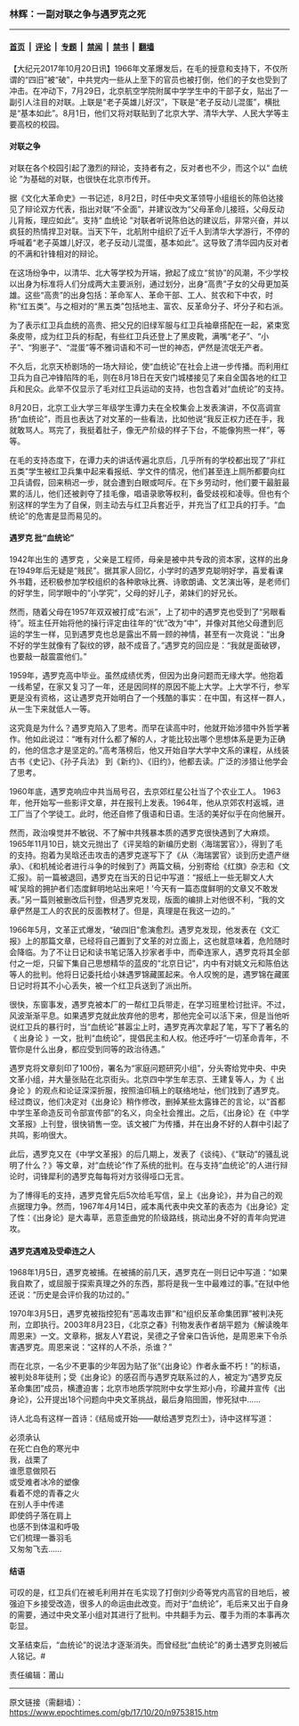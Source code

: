 ### 林辉：一副对联之争与遇罗克之死

---

#### [首页](../../../..?n9753815) &nbsp;|&nbsp; [评论](../../../../../epoch-comment?n9753815) &nbsp;|&nbsp; [专题](../../../../../epoch-special?n9753815) &nbsp;|&nbsp; [禁闻](../../../../../epoch-news?n9753815) &nbsp;|&nbsp; [禁书](../../../../../books?n9753815) &nbsp;|&nbsp; [翻墙](https://github.com/gfw-breaker/nogfw/blob/master/README.md?n9753815)


<div class="post_content" id="artbody" itemprop="articleBody">
 <!-- article content begin -->
 <p>
  【大纪元2017年10月20日讯】1966年文革爆发后，在毛的授意和支持下，不仅所谓的“四旧”被“破”，中共党内一些从上至下的官员也被打倒，他们的子女也受到了冲击。在冲动下，7月29日，北京航空学院附属中学学生中的干部子女，贴出了一副引人注目的对联。上联是“老子英雄儿好汉”，下联是“老子反动儿混蛋”，横批是“基本如此”。8月1日，他们又将对联贴到了北京大学、清华大学、人民大学等主要高校的校园。
 </p>
 <h4>
  <strong>
   对联之争
  </strong>
 </h4>
 <p>
  对联在各个校园引起了激烈的辩论，支持者有之，反对者也不少，而这个以“
  <ok href="https://www.epochtimes.com/gb/tag/%E8%A1%80%E7%BB%9F%E8%AE%BA.html">
   血统论
  </ok>
  ”为基础的对联，也很快在北京市传开。
 </p>
 <p>
  据《文化大革命史》一书记述，8月2日，时任中央文革领导小组组长的陈伯达接见了辩论双方代表，指出对联“不全面”，并建议改为“父母革命儿接班，父母反动儿背叛，理应如此”。支持“
  <ok href="https://www.epochtimes.com/gb/tag/%E8%A1%80%E7%BB%9F%E8%AE%BA.html">
   血统论
  </ok>
  ”对联者听说陈伯达的建议后，非常兴奋，并以疯狂的热情捍卫对联。当天下午，北航附中组织了近千人到清华大学游行，不停的呼喊着“老子英雄儿好汉，老子反动儿混蛋，基本如此”。这导致了清华园内反对者的不满和针锋相对的辩论。
 </p>
 <p>
  在这场纷争中，以清华、北大等学校为开端，掀起了成立“贫协”的风潮，不少学校以出身为标准将人们分成两大主要派别，通过划分，出身“高贵”子女的父母更加英雄。这些“高贵”的出身包括：革命军人、革命干部、工人、贫农和下中农，时称“红五类”。与之相对的“黑五类”包括地主、富农、反革命分子、坏分子和右派。
 </p>
 <p>
  为了表示红卫兵血统的高贵、把父兄的旧绿军服与红卫兵袖章搭配在一起，紧束宽条皮带，成为红卫兵的标配，有些红卫兵还登上了黑皮靴，满嘴“老子”、“小子”、“狗崽子”、“混蛋”等不雅词语和不可一世的神态，俨然是流氓无产者。
 </p>
 <p>
  不久后，北京天桥剧场的一场大辩论，使“血统论”在社会上进一步传播。而利用红卫兵为自己冲锋陷阵的毛，则在8月18日在天安门城楼接见了来自全国各地的红卫兵和民众。此举不仅显示了毛对红卫兵运动的支持，也包含着对“血统论”的支持。
 </p>
 <p>
  8月20日，北京工业大学三年级学生谭力夫在全校集会上发表演讲，不仅高调宣扬“血统论”，而且也表达了对文革的一些看法，比如他说“我反正权力还在手，我就敢骂人。骂完了，我挺着肚子，像无产阶级的样子下台，不能像狗熊一样”，等等。
 </p>
 <p>
  在毛的支持态度下，在谭力夫的讲话传遍北京后，几乎所有的学校都出现了“非红五类”学生被红卫兵集中起来看报纸、学文件的情况，他们甚至连上厕所都要向红卫兵请假，回来稍迟一步，就会遭到白眼或呵斥。在下乡劳动时，他们要干最脏最累的活儿，他们还被剥夺了挂毛像，唱语录歌等权利，备受歧视和凌辱。但也有个别这样的学生为了自保，则主动去与红卫兵套近乎，并充当了红卫兵的打手。“血统论”的危害是显而易见的。
 </p>
 <h4>
  <strong>
   <ok href="https://www.epochtimes.com/gb/tag/%E9%81%87%E7%BD%97%E5%85%8B.html">
    遇罗克
   </ok>
   批“血统论”
  </strong>
 </h4>
 <p>
  1942年出生的
  <ok href="https://www.epochtimes.com/gb/tag/%E9%81%87%E7%BD%97%E5%85%8B.html">
   遇罗克
  </ok>
  ，父亲是工程师，母亲是被中共专政的资本家，这样的出身在1949年后无疑是“贱民”。据其家人回忆，小学时的遇罗克聪明好学，喜爱看课外书籍，还积极参加学校组织的各种歌咏比赛、诗歌朗诵、文艺演出等，是老师们的好学生，同学眼中的“小学究”，父母的好儿子，弟妹们的好兄长。
 </p>
 <p>
  然而，随着父母在1957年双双被打成“右派”，上了初中的遇罗克也受到了“另眼看待”。班主任开始将他的操行评定由往年的“优”改为“中”，并像对其他父母遭到厄运的学生一样，见到遇罗克也总是露出不屑一顾的神情，甚至有一次竟说：“出身不好的学生就像有了裂纹的锣，敲不成音了。”遇罗克的回应是：“我就是面破锣，也要敲一敲震震他们。”
 </p>
 <p>
  1959年，遇罗克高中毕业。虽然成绩优秀，但因为出身问题而无缘大学。他抱着一线希望，在家又复习了一年，还是因同样的原因不能上大学。上大学不行，参军更是没有资格，这让遇罗克开始明白了一个残酷的事实：在中国，有这样一群人，从一生下来就低人一等。
 </p>
 <p>
  这究竟是为什么？遇罗克陷入了思考。而早在读高中时，他就开始涉猎中外哲学著作。他如此说过：“唯有对什么都了解的人，才能比较出哪个思想体系是更为正确的，他的信念才是坚定的。”高考落榜后，他又开始自学大学中文系的课程，从线装古书《史记》、《孙子兵法》 到《新约》、《旧约》，他都去读。广泛的涉猎让他学会了思考。
 </p>
 <p>
  1960年底，遇罗克响应中共当局号召，去京郊红星公社当了个农业工人。 1963年，他开始写一些影评文章，并在报刊上发表。1964年，他从京郊农村返城，进工厂当了个学徒工。此时，他还自修了俄语和日语。生活的美好似乎在向他展开。
 </p>
 <p>
  然而，政治嗅觉并不敏锐、不了解中共残暴本质的遇罗克很快遇到了大麻烦。1965年11月10日，姚文元抛出了《评吴晗的新编历史剧〈海瑞罢官〉》，得到了毛的支持。抱着为吴晗还击攻击的遇罗克遂写下了《从〈海瑞罢官〉谈到历史遗产继承》、《和机械论者进行斗争的时候到了》两篇文稿，分别寄给《红旗》杂志和《文汇报》。前一篇被退回，遇罗克在当天的日记中写道：“报纸上一些无聊文人大喊‘吴晗的拥护者们态度鲜明地站出来吧！’今天有一篇态度鲜明的文章又不敢发表。”另一篇则被删改后刊登，但遇罗克发现，版面的编排上对他很不利，“我的文章俨然是工人的农民的反面教材了。但是，真理是在我这一边的。”
 </p>
 <p>
  1966年5月，文革正式爆发，“破四旧”愈演愈烈。遇罗克发现，他发表在《文汇报》上的那篇文章，已经将自己置到了文革的对立面上，这也就意味着，危险随时会降临。为了不让日记和读书笔记落入抄家者手中，而牵连家人，遇罗克将其全部付之一炬，只留下集自己思想精华的蓝皮的“北京日记”，内中有对姚文元和陈伯达等人的批判。他将日记委托给小妹遇罗锦藏匿起来。令人叹惋的是，遇罗锦在藏匿日记时将其不小心丢失，被一个红卫兵送到了派出所。
 </p>
 <p>
  很快，东窗事发，遇罗克被本厂的一帮红卫兵带走，在学习班里检讨批评。不过，风波渐渐平息。如果遇罗克就此放弃他的思考，那他完全可以活下来，但是当他听说红卫兵的暴行时，当“血统论”甚嚣尘上时，遇罗克再次拿起了笔，写下了著名的《
  <ok href="https://www.epochtimes.com/gb/tag/%E5%87%BA%E8%BA%AB%E8%AE%BA.html">
   出身论
  </ok>
  》一文，批判“血统论”，提倡民主和人权。他还呼吁“一切革命青年，不管你是什么出身，都应受到同等的政治待遇。”
 </p>
 <p>
  遇罗克将文章刻印了100份，署名为“家庭问题研究小组”，分头寄给党中央、中央文革小组，并大量张贴在北京街头。北京四中学生牟志京、王建复等人，为《
  <ok href="https://www.epochtimes.com/gb/tag/%E5%87%BA%E8%BA%AB%E8%AE%BA.html">
   出身论
  </ok>
  》的观点和论证深深折服，按照油印稿上的联络地址，他们找到了遇罗克。经过商议，他们决定对《出身论》稍作修改，删掉某些太露锋芒的言论，以“首都中学生革命造反司令部宣传部”的名义，向全社会推出。之后，《出身论》在《中学文革报》上刊登，很快销售一空。该文被广为传播，并在出身不好的人群中引起了共鸣，影响很大。
 </p>
 <p>
  此后，遇罗克又在《中学文革报》的后几期上，发表了《谈纯》、《“联动”的骚乱说明了什么？》等文章，对“血统论”作了系统的批判。在与支持“血统论”的人进行辩论时，词锋犀利的遇罗克每每将对方驳得哑口无言。
 </p>
 <p>
  为了博得毛的支持，遇罗克曾先后5次给毛写信，呈上《出身论》，并为自己的观点据理力争。然而，1967年4月14日，戚本禹代表中央文革的表态为《出身论》定了性：《出身论》是大毒草，恶意歪曲党的阶级路线，挑动出身不好的青年向党进攻。
 </p>
 <h4>
  <strong>
   遇罗克遇难及受牵连之人
  </strong>
 </h4>
 <p>
  1968年1月5日，遇罗克被捕。在被捕的前几天，遇罗克在一则日记中写道：“如果我自欺了，或屈服于探索真理之外的东西，那将是我一生中最难过的事。”在狱中他还说：“历史是会评价我的功过的。”
 </p>
 <p>
  1970年3月5日，遇罗克被指控犯有“恶毒攻击罪”和“组织反革命集团罪”被判决死刑，立即执行。2003年8月23日，《北京之春》刊物发表作者胡平题为《解读晚年周恩来》一文。文章称，据友人Y君说，吴德之子曾亲口告诉他，是周恩来下令杀害遇罗克。周恩来说：“这样的人不杀，杀谁？”
 </p>
 <p>
  而在北京，一名少不更事的少年因为贴了张“《出身论》作者永垂不朽！”的标语，被判处8年徒刑；受《出身论》的感召而与遇罗克联系过的人，被定为“遇罗克反革命集团”成员，横遭迫害；北京市地质学院附中女学生郑小舟，珍藏并宣传《出身论》，公开提出18个问题向中央文革挑战，最后身陷囹圄，惨死狱中……
 </p>
 <p>
  诗人北岛有这样一首诗：《结局或开始——献给遇罗克烈士》，诗中这样写道：
 </p>
 <p>
  必须承认
  <br/>
  在死亡白色的寒光中
  <br/>
  我，战栗了
  <br/>
  谁愿意做陨石
  <br/>
  或受难者冰冷的塑像
  <br/>
  看着不熄的青春之火
  <br/>
  在别人手中传递
  <br/>
  即使鸽子落在肩上
  <br/>
  也感不到体温和呼吸
  <br/>
  它们梳理一番羽毛
  <br/>
  又匆匆飞去……
 </p>
 <h4>
  <strong>
   结语
  </strong>
 </h4>
 <p>
  可叹的是，红卫兵们在被毛利用并在毛实现了打倒刘少奇等党内高官的目地后，被强迫下乡接受改造，很多人的命运由此改变。而对于“血统论”，毛后来又出于自身的需要，通过中央文革小组对其进行了批判。中共翻手为云、覆手为雨的本事再次彰显。
 </p>
 <p>
  文革结束后，“血统论”的说法才逐渐消失。而曾经批“血统论”的勇士遇罗克则被后人铭记。#
 </p>
 <p>
  责任编辑：莆山
 </p>
 <!-- article content end -->
 <div id="below_article_ad">
 </div>
</div>


---

原文链接（需翻墙）：https://www.epochtimes.com/gb/17/10/20/n9753815.htm